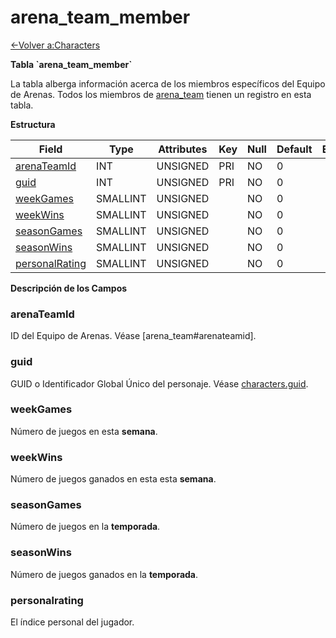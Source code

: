 # arena\_team\_member

[<-Volver a:Characters](database-characters)

**Tabla \`arena\_team\_member\`**

La tabla alberga información acerca de los miembros específicos del Equipo de Arenas. Todos los miembros de [arena_team](arena_team) tienen un registro en esta tabla.

**Estructura**

| Field               | Type     | Attributes | Key | Null | Default | Extra | Comment |
| ------------------- | -------- | ---------- | --- | ---- | ------- | ----- | ------- |
| [arenaTeamId][1]    | INT      | UNSIGNED   | PRI | NO   | 0       |       |         |
| [guid][2]           | INT      | UNSIGNED   | PRI | NO   | 0       |       |         |
| [weekGames][3]      | SMALLINT | UNSIGNED   |     | NO   | 0       |       |         |
| [weekWins][4]       | SMALLINT | UNSIGNED   |     | NO   | 0       |       |         |
| [seasonGames][5]    | SMALLINT | UNSIGNED   |     | NO   | 0       |       |         |
| [seasonWins][6]     | SMALLINT | UNSIGNED   |     | NO   | 0       |       |         |
| [personalRating][7] | SMALLINT | UNSIGNED   |     | NO   | 0       |       |         |

[1]: #arenateamid
[2]: #guid
[3]: #weekgames
[4]: #weekwins
[5]: #seasongames
[6]: #seasonwins
[7]: #personalrating

**Descripción de los Campos**

### arenaTeamId

ID del Equipo de Arenas. Véase [arena\_team#arenateamid].

### guid

GUID o Identificador Global Único del personaje. Véase [characters.guid](characters#guid).

### weekGames

Número de juegos en esta **semana**.

### weekWins

Número de juegos ganados en esta esta **semana**.

### seasonGames

Número de juegos en la **temporada**.

### seasonWins

Número de juegos ganados en la **temporada**.

### personalrating

El índice personal del jugador.
